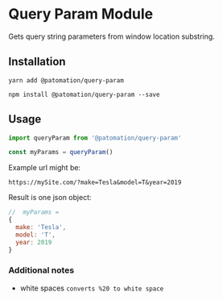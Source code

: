 # Query Param Module

Gets query string parameters from window location substring.

## Installation
```
yarn add @patomation/query-param
```
```
npm install @patomation/query-param --save
```

## Usage

```javascript
import queryParam from '@patomation/query-param'

const myParams = queryParam()
```

Example url might be:
```
https://mySite.com/?make=Tesla&model=T&year=2019
```

Result is one json object:

```javascript
//  myParams =
{
  make: 'Tesla',
  model: 'T',
  year: 2019
}
```

### Additional notes
- white spaces
```converts %20 to white space```
